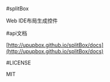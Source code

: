 #splitBox

Web IDE布局生成控件

#api文档

[http://upupbox.github.io/splitBox/docs](http://upupbox.github.io/splitBox/docs)

#LICENSE

MIT
